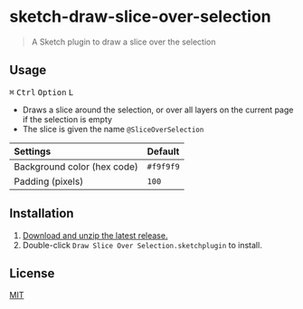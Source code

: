 # sketch-draw-slice-over-selection

> A Sketch plugin to draw a slice over the selection

## Usage

<kbd>⌘</kbd> <kbd>Ctrl</kbd> <kbd>Option</kbd> <kbd>L</kbd>

- Draws a slice around the selection, or over all layers on the current page if the selection is empty
- The slice is given the name `@SliceOverSelection`

Settings | Default
:--|:--
Background color (hex code) | `#f9f9f9`
Padding (pixels) | `100`

## Installation

1. [Download and unzip the latest release.](https://github.com/yuanqing/sketch-draw-slice-over-selection/releases)
2. Double-click `Draw Slice Over Selection.sketchplugin` to install.

## License

[MIT](LICENSE.md)
